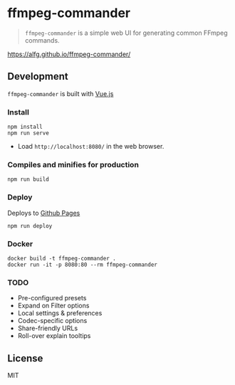 # ffmpeg-commander
> `ffmpeg-commander` is a simple web UI for generating common FFmpeg commands.

https://alfg.github.io/ffmpeg-commander/

## Development
`ffmpeg-commander` is built with [Vue.js](https://vuejs.org)

### Install
```
npm install
npm run serve
```
* Load `http://localhost:8080/` in the web browser.

### Compiles and minifies for production
```
npm run build
```

### Deploy
Deploys to [Github Pages](https://pages.github.com/)
```
npm run deploy
```

### Docker
```
docker build -t ffmpeg-commander .
docker run -it -p 8080:80 --rm ffmpeg-commander
```

### TODO
* Pre-configured presets
* Expand on Filter options
* Local settings & preferences
* Codec-specific options
* Share-friendly URLs
* Roll-over explain tooltips

## License
MIT
